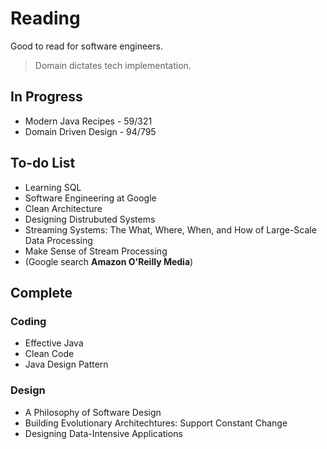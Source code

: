 # Reading
Good to read for software engineers.
> Domain dictates tech implementation.

## In Progress
- Modern Java Recipes - 59/321
- Domain Driven Design - 94/795

## To-do List
- Learning SQL
- Software Engineering at Google
- Clean Architecture
- Designing Distrubuted Systems
- Streaming Systems: The What, Where, When, and How of Large-Scale Data Processing
- Make Sense of Stream Processing
- (Google search **Amazon O'Reilly Media**)

## Complete
### Coding
- Effective Java
- Clean Code
- Java Design Pattern

### Design
- A Philosophy of Software Design
- Building Evolutionary Architechtures: Support Constant Change
- Designing Data-Intensive Applications
